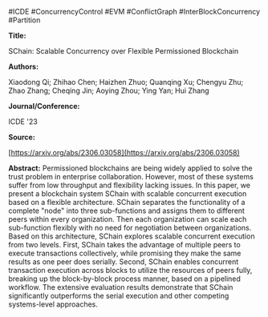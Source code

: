#ICDE #ConcurrencyControl #EVM #ConflictGraph #InterBlockConcurrency #Partition


**Title:**

SChain: Scalable Concurrency over Flexible Permissioned Blockchain

**Authors:**

Xiaodong Qi; Zhihao Chen; Haizhen Zhuo; Quanqing Xu; Chengyu Zhu; Zhao Zhang; Cheqing Jin; Aoying Zhou; Ying Yan; Hui Zhang

**Journal/Conference:**

ICDE '23

**Source:**

[https://arxiv.org/abs/2306.03058](https://arxiv.org/abs/2306.03058)

**Abstract:**
Permissioned blockchains are being widely applied to solve the trust problem in enterprise collaboration. However, most of these systems suffer from low throughput and flexibility lacking issues. In this paper, we present a blockchain system SChain with scalable concurrent execution based on a flexible architecture. SChain separates the functionality of a complete "node" into three sub-functions and assigns them to different peers within every organization. Then each organization can scale each sub-function flexibly with no need for negotiation between organizations. Based on this architecture, SChain explores scalable concurrent execution from two levels. First, SChain takes the advantage of multiple peers to execute transactions collectively, while promising they make the same results as one peer does serially. Second, SChain enables concurrent transaction execution across blocks to utilize the resources of peers fully, breaking up the block-by-block process manner, based on a pipelined workflow. The extensive evaluation results demonstrate that SChain significantly outperforms the serial execution and other competing systems-level approaches.